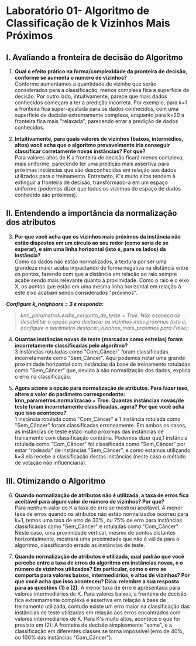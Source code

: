 # Laboratório 01- Algoritmo de Classificação de k Vizinhos Mais Próximos

## I. Avaliando a fronteira de decisão do Algoritmo

1. **Qual o efeito prático na forma/complexidade da pronteira de decisão, conforme se aumenta o numero de vizinhos?**  
   Conforme aumentamos a quantidade de vizinho que serão considerados para a classificação, menos complexa fica a superfície de decisão. Por outro lado, intuitivamente, parece que mais dados conhecidos começam a ter a predição incorreta. Por exemplo, para k=1 a fronteira fica super-ajustada para os dados conhecidos, com uma superfície de decisão extremamente complexa, enquanto para k=20 a fronteira fica mais "relaxada", parecendo errar a predição de dados conhecidos.

2. **Intuitivamente, para quais valores de vizinhos (baixos, intermédios, altos) você acha que o algoritmo provavelmente iria conseguir classificar corretamente novas instâncias? Por que?**  
   Para valores altos de K a fronteira de decisão ficará menos complexa, mais uniforme, parecendo ter uma predição mais assertiva para próximas instâncias que são desconhecidas em relação aos dados utilizados para o treinamento. Entretanto, K's muito altos tendem à extinguir a fronteira de decisão, transformado-a em um espaço uniforme (podemos dizer que todos os vizinhos do espaço de dados conhecido são próximos).

## II. Entendendo a importância da normalização dos atributos

3. **Por que você acha que os vizinhos mais próximos da instância não estão dispostos em um círculo ao seu redor (como seria de se esperar), e sim uma linha horizontal (isto é, para os lados) da instância?**  
   Como os dados não estão normalizados, a textura por ser uma grandeza maior acaba impactando de forma negativa na distância entre os pontos, fazendo com que a distância em relacão ao raio sempre acabe sendo mais relevante quanto à proximidade. Como o raio é o eixo X, os pontos que estão em uma mesma linha horizontal em relação à este eixo acabam sendo considerados "próximos".

**_Configure k_neighbors = 3 e responda:_**

> _knn_parametros.exibe_conjunto_de_teste = True. Não esqueça de desabilitar a opção para destacar os vizinhos mais próximos (isto é, configure o parâmetro destacar_vizinhos_mais_proximos para False);_

4. **Quantas instâncias novas de teste (marcadas como estrelas) foram incorretamente classificadas pelo algoritmo?**  
   3 instâncias rotuladas como "Com_Câncer" foram classificadas incorretamente como "Sem_Câncer". Aqui podemos notar uma grande proximidade horizontal com instâncias da base de treinamento rotuladas como "Sem_Câncer" que, devido à não normalização dos dados, explica o erro na classificação.

5. **Agora acione a opção para normalização de atributos. Para fazer isso, altere o valor do parâmetro correspondente: knn_parametros.normalizacao = True. Quantas instâncias novas/de teste foram incorretamente classificadas, agora? Por que você acha que isso aconteceu?**  
   1 instância rotulada como "Com_Câncer" e 1 instância rotulada como "Sem_Câncer" foram classificadas erroneamente. Em ambos os casos, as instâncias de teste estão muito próximas das instâncias de treinamento com classificação contrária. Podemos dizer que,1 instância rotulada como "Com_Câncer" foi classificada como "Sem_Câncer" por estar "rodeada" de instâncias "Sem_Câncer", e como estamos utilizando k=3 ela recebe a classificação destas instâncias (neste caso o método de votação não influenciaria).

## III. Otimizando o Algoritmo

6. **Quando normalização de atributos não é utilizada, a taxa de erros fica aceitável para algum valor de número de vizinhos? Por que?**  
   Para nenhum valor de K a taxa de erro se mostrou aceitável. A menor taxa de erros quando os atributos não estão normalizados ocorreu para k=1, temos uma taxa de erro de 33%, ou 75% de erro para instâncias classificadas como "Sem_Câncer" e rotuladas como "Com_Câncer". Neste caso, uma proximidade vertical, mesmo de pontos distantes horizontalmente, mostrará uma proximidade que não é válida para o algoritmo, classificando errado as instâncias de teste.

7. **Quando normalização de atributos é utilizada, qual padrão que você percebe entre a taxa de erros do algoritmo em instâncias novas, e o número de vizinhos utilizados? Em particular, como o erro se comporta para valores baixos, intermediários, e altos de vizinhos? Por que você acha que isso aconteceu? Dica: relembre a sua resposta para as questões (1) e (2).**
   A menor taxa de erro é apresentada para valores intermediários de K. Para valores baixos, a fronteira de decisão fica extremamente complexa e assertiva em relação à base de treinamento utilizada, contudo existe um erro maior na classificação das instâncias de teste utilizadas em relação aos erros encontrados com valores intermediários de K. Para K's muito altos, acontece o que foi previsto em (2): A fronteira de decisão simplesmente "some", e a classificação em diferentes classes se torna impossível (erro de 40%, ou 100% das instâncias "Com_Câncer").
